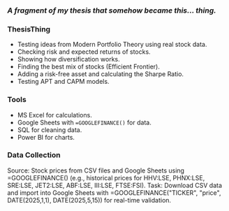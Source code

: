 
###  _A fragment of my thesis that somehow became this... thing._


### ThesisThing  
- Testing ideas from Modern Portfolio Theory using real stock data.
- Checking risk and expected returns of stocks.
- Showing how diversification works.
- Finding the best mix of stocks (Efficient Frontier).
- Adding a risk-free asset and calculating the Sharpe Ratio.
- Testing APT and CAPM models.

### Tools
- MS Excel for calculations.
- Google Sheets with `=GOOGLEFINANCE()` for data.
- SQL for cleaning data.
- Power BI for charts.

### Data Collection
Source: Stock prices from CSV files and Google Sheets using =GOOGLEFINANCE() (e.g., historical prices for HHV:LSE, PHNX:LSE, SRE:LSE, JET2:LSE, ABF:LSE, III:LSE, FTSE:FSI).
Task: Download CSV data and import into Google Sheets with =GOOGLEFINANCE("TICKER", "price", DATE(2025,1,1), DATE(2025,5,15)) for real-time validation.

